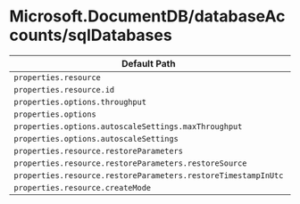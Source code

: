 # Microsoft.DocumentDB/databaseAccounts/sqlDatabases

| Default Path | Alias |
|---|---|
| `properties.resource` | `Microsoft.DocumentDB/databaseAccounts/sqlDatabases/resource` |
| `properties.resource.id` | `Microsoft.DocumentDB/databaseAccounts/sqlDatabases/resource.id` |
| `properties.options.throughput` | `Microsoft.DocumentDB/databaseAccounts/sqlDatabases/options.throughput` |
| `properties.options` | `Microsoft.DocumentDB/databaseAccounts/sqlDatabases/options` |
| `properties.options.autoscaleSettings.maxThroughput` | `Microsoft.DocumentDB/databaseAccounts/sqlDatabases/options.autoscaleSettings.maxThroughput` |
| `properties.options.autoscaleSettings` | `Microsoft.DocumentDB/databaseAccounts/sqlDatabases/options.autoscaleSettings` |
| `properties.resource.restoreParameters` | `Microsoft.DocumentDB/databaseAccounts/sqlDatabases/resource.restoreParameters` |
| `properties.resource.restoreParameters.restoreSource` | `Microsoft.DocumentDB/databaseAccounts/sqlDatabases/resource.restoreParameters.restoreSource` |
| `properties.resource.restoreParameters.restoreTimestampInUtc` | `Microsoft.DocumentDB/databaseAccounts/sqlDatabases/resource.restoreParameters.restoreTimestampInUtc` |
| `properties.resource.createMode` | `Microsoft.DocumentDB/databaseAccounts/sqlDatabases/resource.createMode` |

